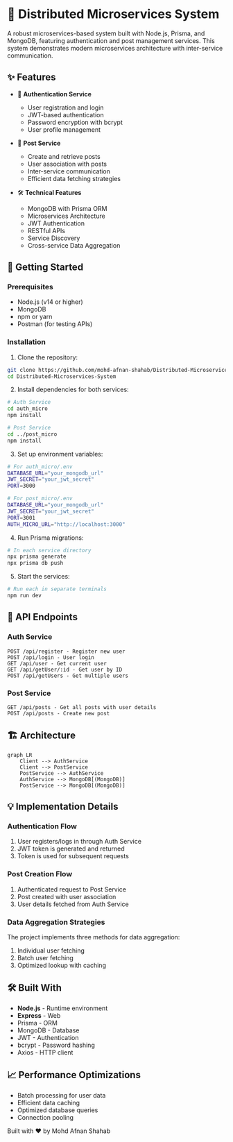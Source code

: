 # 🚀 Distributed Microservices System

A robust microservices-based system built with Node.js, Prisma, and MongoDB, featuring authentication and post management services. This system demonstrates modern microservices architecture with inter-service communication.

## ✨ Features

- 🔐 **Authentication Service**
  - User registration and login
  - JWT-based authentication
  - Password encryption with bcrypt
  - User profile management

- 📝 **Post Service**
  - Create and retrieve posts
  - User association with posts
  - Inter-service communication
  - Efficient data fetching strategies

- 🛠️ **Technical Features**
  - MongoDB with Prisma ORM
  - Microservices Architecture
  - JWT Authentication
  - RESTful APIs
  - Service Discovery
  - Cross-service Data Aggregation

## 🚀 Getting Started

### Prerequisites
- Node.js (v14 or higher)
- MongoDB
- npm or yarn
- Postman (for testing APIs)

### Installation

1. Clone the repository:
```bash
git clone https://github.com/mohd-afnan-shahab/Distributed-Microservices-System.git
cd Distributed-Microservices-System
```

2. Install dependencies for both services:
```bash
# Auth Service
cd auth_micro
npm install

# Post Service
cd ../post_micro
npm install
```

3. Set up environment variables:
```bash
# For auth_micro/.env
DATABASE_URL="your_mongodb_url"
JWT_SECRET="your_jwt_secret"
PORT=3000

# For post_micro/.env
DATABASE_URL="your_mongodb_url"
JWT_SECRET="your_jwt_secret"
PORT=3001
AUTH_MICRO_URL="http://localhost:3000"
```

4. Run Prisma migrations:
```bash
# In each service directory
npx prisma generate
npx prisma db push
```

5. Start the services:
```bash
# Run each in separate terminals
npm run dev
```

## 🔧 API Endpoints

### Auth Service
```
POST /api/register - Register new user
POST /api/login - User login
GET /api/user - Get current user
GET /api/getUser/:id - Get user by ID
POST /api/getUsers - Get multiple users
```

### Post Service
```
GET /api/posts - Get all posts with user details
POST /api/posts - Create new post
```

## 🏗️ Architecture

```mermaid
graph LR
    Client --> AuthService
    Client --> PostService
    PostService --> AuthService
    AuthService --> MongoDB[(MongoDB)]
    PostService --> MongoDB[(MongoDB)]
```

## 💡 Implementation Details

### Authentication Flow
1. User registers/logs in through Auth Service
2. JWT token is generated and returned
3. Token is used for subsequent requests

### Post Creation Flow
1. Authenticated request to Post Service
2. Post created with user association
3. User details fetched from Auth Service

### Data Aggregation Strategies
The project implements three methods for data aggregation:
1. Individual user fetching
2. Batch user fetching
3. Optimized lookup with caching

## 🛠️ Built With
- **Node.js** - Runtime environment
- **Express** - Web
- Prisma - ORM
- MongoDB - Database
- JWT - Authentication
- bcrypt - Password hashing
- Axios - HTTP client

## 📈 Performance Optimizations
- Batch processing for user data
- Efficient data caching
- Optimized database queries
- Connection pooling

Built with ❤️ by Mohd Afnan Shahab
